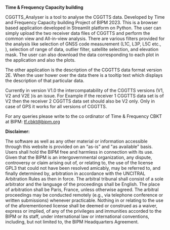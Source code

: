 **Time & Frequency Capacity building**

CGGTTS_Analyser is a tool to analyse the CGGTTS data. Developed by Time and Frequency Capacity building Project of BIPM 2023. This is a browser based application developed in Streamlit platform on Python. The user can simply upload the two receiver data files of CGGTTS and perform the common view and All-in-view analysis. There are various filters provided for the analysis like selection of GNSS code measurement (L1C, L3P, L5C etc., ), selection of range of data, outlier filter, satellite selection, and elevation mask. The user can also download the data corresponding to each plot in the application and also the plots.

The other application is the description of the CGGTTS data format version 2E. 
When the user hower over the data there is a tooltip text which displays the description of that particular data. 

Currently in version V1.0 the intercompatability of the CGGTTS versions (V1, V2 and V2E )is an issue. For Example if the receiver 1 CGGTTS data set is of V2 then the receiver 2 CGGTTS data set should also be V2 only. Only in case of GPS it works for all versions of CGGTTS.

For any queries please write to the co ordinator of Time & Frequency CBKT at BIPM: tf.cbkt@bipm.org 

**Disclaimer:**

The software as well as any other material or information accessible through this website is provided on an “as-is” and "as available" basis. Users shall hold the BIPM free and harmless in connection with its use.
Given that the BIPM is an intergovernmental organization, any dispute, controversy or claim arising out of, or relating to, the use of the license GPL3 that could not have been resolved amicably, may be referred to, and finally determined by, arbitration in accordance with the UNCITRAL Arbitration Rules as then in force. The arbitral tribunal shall consist of a sole arbitrator and the language of the proceedings shall be English. The place of arbitration shall be Paris, France, unless otherwise agreed. The arbitral proceedings may be conducted remotely (e.g., via telephone conference or written submissions) whenever practicable.
Nothing in or relating to the use of the aforementioned license shall be deemed or construed as a waiver, express or implied, of any of the privileges and immunities accorded to the BIPM or its staff, under international law or international conventions, including, but not limited to, the BIPM Headquarters Agreement.
